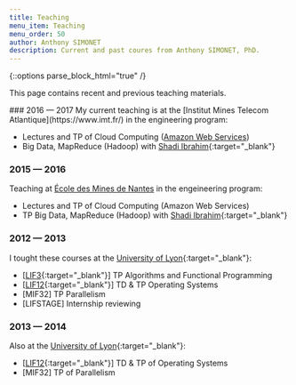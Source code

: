 ```yaml
---
title: Teaching
menu_item: Teaching
menu_order: 50
author: Anthony SIMONET
description: Current and past coures from Anthony SIMONET, PhD.
---
```


{::options parse_block_html="true" /}

<p>This page contains recent and previous teaching materials.</p>

<div class="blog-main">
<div class="blog-post">
### 2016&nbsp;&mdash;&nbsp;2017
My current teaching is at the [Institut Mines Telecom
Atlantique](https://www.imt.fr/) in the engineering program:

- Lectures and TP of Cloud Computing ([Amazon Web
  Services](/teaching/2016/aws/))
- Big Data, MapReduce (Hadoop) with [Shadi Ibrahim](http://people.irisa.fr/Shadi.Ibrahim){:target="_blank"}

### 2015&nbsp;&mdash;&nbsp;2016
Teaching at [École des Mines de Nantes](http://www.mines-nantes.fr) in the
engeineering program:

- Lectures and TP of Cloud Computing (Amazon Web Services)
- TP Big Data, MapReduce (Hadoop) with [Shadi Ibrahim](http://people.irisa.fr/Shadi.Ibrahim){:target="_blank"}

### 2012&nbsp;&mdash;&nbsp;2013
I tought these courses at the [University of Lyon](http://www.univ-lyon1.fr/){:target="_blank"}:

- [[LIF3](http://liris.cnrs.fr/nathalie.guin/LIF3/){:target="_blank"}] TP Algorithms and Functional Programming
- [[LIF12](http://odf-dev.univ-lyon1.fr/ue-293-932/lif12-systemes-d-exploitation.html){:target="_blank"}] TD &amp; TP Operating Systems
- [MIF32] TP Parallelism
- [LIFSTAGE] Internship reviewing

### 2013&nbsp;&mdash;&nbsp;2014
Also at the [University of Lyon](http://www.univ-lyon1.fr/){:target="_blank"}:

- [[LIF12](http://odf-dev.univ-lyon1.fr/ue-293-932/lif12-systemes-d-exploitation.html){:target="_blank"}] TD &amp; TP of Operating Systems
- [MIF32] TP of Parallelism

</div>
</div>

